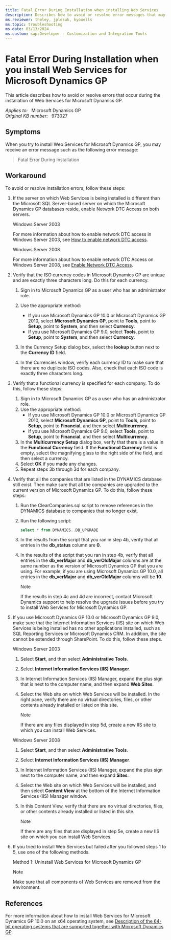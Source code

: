 ```yaml
---
title: Fatal Error During Installation when installing Web Services
description: Describes how to avoid or resolve error messages that may occur during the installation of Web Services for Microsoft Dynamics GP.
ms.reviewer: theley, jplesuk, kyouells
ms.topic: troubleshooting
ms.date: 03/13/2024
ms.custom: sap:Developer - Customization and Integration Tools
---
```

# Fatal Error During Installation when you install Web Services for Microsoft Dynamics GP

This article describes how to avoid or resolve errors that occur during the installation of Web Services for Microsoft Dynamics GP.

_Applies to:_ &nbsp; Microsoft Dynamics GP  
_Original KB number:_ &nbsp; 973027

## Symptoms

When you try to install Web Services for Microsoft Dynamics GP, you may receive an error message such as the following error message:

> Fatal Error During Installation

## Workaround

To avoid or resolve installation errors, follow these steps:

1. If the server on which Web Services is being installed is different than the Microsoft SQL Server-based server on which the Microsoft Dynamics GP databases reside, enable Network DTC Access on both servers.

    Windows Server 2003

    For more information about how to enable network DTC access in Windows Server 2003, see [How to enable network DTC access](../../windows-server/application-management/enable-network-dtc-access.md).

    Windows Server 2008

    For more information about how to enable network DTC Access on Windows Server 2008, see [Enable Network DTC Access](/previous-versions/windows/it-pro/windows-server-2008-R2-and-2008/cc753510(v=ws.10)).

2. Verify that the ISO currency codes in Microsoft Dynamics GP are unique and are exactly three characters long. Do this for each currency.

   1. Sign in to Microsoft Dynamics GP as a user who has an administrator role.
   2. Use the appropriate method:

        - If you use Microsoft Dynamics GP 10.0 or Microsoft Dynamics GP 2010, select **Microsoft Dynamics GP**, point to **Tools**, point to **Setup**, point to **System**, and then select **Currency**.
        - If you use Microsoft Dynamics GP 9.0, select **Tools**, point to **Setup**, point to **System**, and then select **Currency**.

   3. In the Currency Setup dialog box, select the **lookup** button next to the **Currency ID** field.
   4. In the Currencies window, verify each currency ID to make sure that there are no duplicate ISO codes. Also, check that each ISO code is exactly three characters long.

3. Verify that a functional currency is specified for each company. To do this, follow these steps:

   1. Sign in to Microsoft Dynamics GP as a user who has an administrator role.
   2. Use the appropriate method:
      - If you use Microsoft Dynamics GP 10.0 or Microsoft Dynamics GP 2010, select **Microsoft Dynamics GP**, point to **Tools**, point to **Setup**, point to **Financial**, and then select **Multicurrency**.
      - If you use Microsoft Dynamics GP 9.0, select **Tools**, point to **Setup**, point to **Financial**, and then select **Multicurrency**.
   3. In the **Multicurrency Setup** dialog box, verify that there is a value in the **Functional Currency** field. If the **Functional Currency** field is empty, select the magnifying glass to the right side of the field, and then select a currency.
   4. Select **OK** if you made any changes.
   5. Repeat steps 3b through 3d for each company.

4. Verify that all the companies that are listed in the DYNAMICS database still exist. Then make sure that all the companies are upgraded to the current version of Microsoft Dynamics GP. To do this, follow these steps:

    1. Run the ClearCompanies.sql script to remove references in the DYNAMICS database to companies that no longer exist.

    2. Run the following script:

        ```sql
        select * from DYNAMICS..DB_UPGRADE
        ```

    3. In the results from the script that you ran in step 4b, verify that all entries in the **db_status** column are **0**.
    4. In the results of the script that you ran in step 4b, verify that all entries in the **db_verMajor** and **db_verOldMajor** columns are at the same number as the version of Microsoft Dynamics GP that you are using. For example, if you are using Microsoft Dynamics GP 10.0, all entries in the **db_verMajor** and **db_verOldMajor** columns will be **10**.

        > [!NOTE]
        > If the results in step 4c and 4d are incorrect, contact Microsoft Dynamics support to help resolve the upgrade issues before you try to install Web Services for Microsoft Dynamics GP.

5. If you use Microsoft Dynamics GP 10.0 or Microsoft Dynamics GP 9.0, make sure that the Internet Information Services (IIS) site on which Web Services is being installed has no other applications installed, such as SQL Reporting Services or Microsoft Dynamics CRM. In addition, the site cannot be extended through SharePoint. To do this, follow these steps.

    Windows Server 2003

    1. Select **Start**, and then select **Administrative Tools**.
    2. Select **Internet Information Services (IIS) Manager**.
    3. In Internet Information Services (IIS) Manager, expand the plus sign that is next to the computer name, and then expand **Web Sites**.
    4. Select the Web site on which Web Services will be installed. In the right pane, verify there are no virtual directories, files, or other contents already installed or listed on this site.

        > [!NOTE]
        > If there are any files displayed in step 5d, create a new IIS site to which you can install Web Services.

    Windows Server 2008

    1. Select **Start**, and then select **Administrative Tools**.
    2. Select **Internet Information Services (IIS) Manager**.
    3. In Internet Information Services (IIS) Manager, expand the plus sign next to the computer name, and then expand **Sites**.
    4. Select the Web site on which Web Services will be installed, and then select **Content View** at the bottom of the Internet Information Services (IIS) Manager window.
    5. In this Content View, verify that there are no virtual directories, files, or other contents already installed or listed in this site.

        > [!NOTE]
        > If there are any files that are displayed in step 5e, create a new IIS site on which you can install Web Services.

6. If you tried to install Web Services but failed after you followed steps 1 to 5, use one of the following methods.

    Method 1: Uninstall Web Services for Microsoft Dynamics GP

    > [!NOTE]
    > Make sure that all components of Web Services are removed from the environment.

## References

For more information about how to install Web Services for Microsoft Dynamics GP 10.0 on an x64 operating system, see [Description of the 64-bit operating systems that are supported together with Microsoft Dynamics GP](https://support.microsoft.com/topic/description-of-the-64-bit-operating-systems-that-are-supported-together-with-microsoft-dynamics-gp-d583064f-4896-a1f4-7fa9-f3f0dba0ab83).
